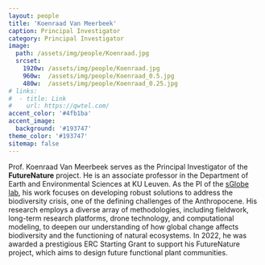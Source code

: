 ```yaml
---
layout: people
title: 'Koenraad Van Meerbeek'
caption: Principal Investigator
category: Principal Investigator
image: 
  path: /assets/img/people/Koenraad.jpg
  srcset: 
    1920w: /assets/img/people/Koenraad.jpg
    960w:  /assets/img/people/Koenraad_0.5.jpg
    480w:  /assets/img/people/Koenraad_0.25.jpg
# links:
#  - title: Link
#    url: https://qwtel.com/
accent_color: '#4fb1ba'
accent_image:
  background: '#193747'
theme_color: '#193747'
sitemap: false
---
```

Prof. Koenraad Van Meerbeek serves as the Principal Investigator of the **FutureNature** project. He is an associate professor in the Department of Earth and Environmental Sciences at KU Leuven. As the PI of the [sGlobe lab](https://www.sglobelab.com), his work focuses on developing robust solutions to address the biodiversity crisis, one of the defining challenges of the Anthropocene. His research employs a diverse array of methodologies, including fieldwork, long-term research platforms, drone technology, and computational modeling, to deepen our understanding of how global change affects biodiversity and the functioning of natural ecosystems. In 2022, he was awarded a prestigious ERC Starting Grant to support his FutureNature project, which aims to design future functional plant communities.